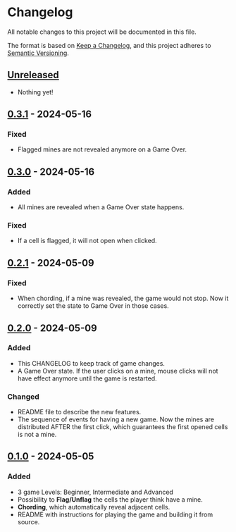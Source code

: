 # Changelog

All notable changes to this project will be documented in this file.

The format is based on [Keep a Changelog](https://keepachangelog.com/en/1.1.0/),
and this project adheres to [Semantic Versioning](https://semver.org/spec/v2.0.0.html).

## [Unreleased]

- Nothing yet!

## [0.3.1] - 2024-05-16

###  Fixed

- Flagged mines are not revealed anymore on a Game Over.

## [0.3.0] - 2024-05-16

###  Added

- All mines are revealed when a Game Over state happens.

###  Fixed

- If a cell is flagged, it will not open when clicked.

## [0.2.1] - 2024-05-09

###  Fixed

- When chording, if a mine was revealed, the game would not stop. Now it correctly set the state to Game Over in those cases.

## [0.2.0] - 2024-05-09

### Added

- This CHANGELOG to keep track of game changes.
- A Game Over state. If the user clicks on a mine, mouse clicks will not have effect anymore until the game is restarted.

### Changed

- README file to describe the new features.
- The sequence of events for having a new game. Now the mines are distributed AFTER the first click, which guarantees the first opened cells is not a mine.

## [0.1.0] - 2024-05-05

### Added

- 3 game Levels: Beginner, Intermediate and Advanced
- Possibility to **Flag/Unflag** the cells the player think have a mine.
- **Chording**, which automatically reveal adjacent cells.
- README with instructions for playing the game and building it from source.

[Unreleased]: https://github.com/henrimitte/AMC/compare/v0.3.1...HEAD
[0.3.1]: https://github.com/henrimitte/AMC/compare/v0.3.0...v0.3.1
[0.3.0]: https://github.com/henrimitte/AMC/compare/v0.2.1...v0.3.0
[0.2.1]: https://github.com/henrimitte/AMC/compare/v0.2.0...v0.2.1
[0.2.0]: https://github.com/henrimitte/AMC/compare/v0.1.0...v0.2.0
[0.1.0]: https://github.com/henrimitte/AMC/releases/tag/v0.1.0
